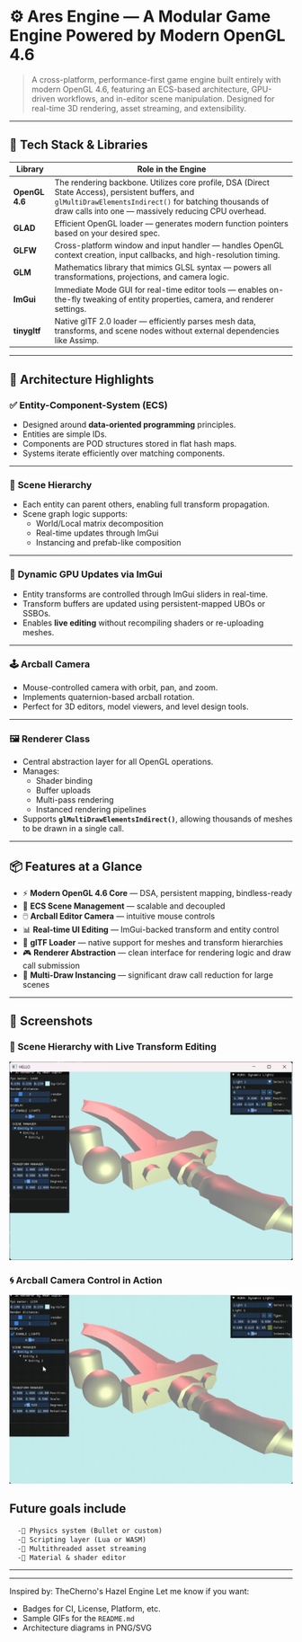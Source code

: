# ⚙️ Ares Engine — A Modular Game Engine Powered by Modern OpenGL 4.6

> A cross-platform, performance-first game engine built entirely with modern OpenGL 4.6, featuring an ECS-based architecture, GPU-driven workflows, and in-editor scene manipulation. Designed for real-time 3D rendering, asset streaming, and extensibility.

---

## 🚀 Tech Stack & Libraries

| Library     | Role in the Engine |
|-------------|---------------------|
| **OpenGL 4.6** | The rendering backbone. Utilizes core profile, DSA (Direct State Access), persistent buffers, and `glMultiDrawElementsIndirect()` for batching thousands of draw calls into one — massively reducing CPU overhead. |
| **GLAD**     | Efficient OpenGL loader — generates modern function pointers based on your desired spec. |
| **GLFW**     | Cross-platform window and input handler — handles OpenGL context creation, input callbacks, and high-resolution timing. |
| **GLM**      | Mathematics library that mimics GLSL syntax — powers all transformations, projections, and camera logic. |
| **ImGui**    | Immediate Mode GUI for real-time editor tools — enables on-the-fly tweaking of entity properties, camera, and renderer settings. |
| **tinygltf** | Native glTF 2.0 loader — efficiently parses mesh data, transforms, and scene nodes without external dependencies like Assimp. |

---

## 🧠 Architecture Highlights

### ✅ **Entity-Component-System (ECS)**
- Designed around **data-oriented programming** principles.
- Entities are simple IDs.
- Components are POD structures stored in flat hash maps.
- Systems iterate efficiently over matching components.

---

### 🧩 **Scene Hierarchy**
- Each entity can parent others, enabling full transform propagation.
- Scene graph logic supports:
  - World/Local matrix decomposition
  - Real-time updates through ImGui
  - Instancing and prefab-like composition

---

### 🧠 **Dynamic GPU Updates via ImGui**
- Entity transforms are controlled through ImGui sliders in real-time.
- Transform buffers are updated using persistent-mapped UBOs or SSBOs.
- Enables **live editing** without recompiling shaders or re-uploading meshes.

---

### 🕹️ **Arcball Camera**
- Mouse-controlled camera with orbit, pan, and zoom.
- Implements quaternion-based arcball rotation.
- Perfect for 3D editors, model viewers, and level design tools.

---

### 🖼️ **Renderer Class**
- Central abstraction layer for all OpenGL operations.
- Manages:
  - Shader binding
  - Buffer uploads
  - Multi-pass rendering
  - Instanced rendering pipelines
- Supports **`glMultiDrawElementsIndirect()`**, allowing thousands of meshes to be drawn in a single call.

---

## 📦 Features at a Glance

- ⚡ **Modern OpenGL 4.6 Core** — DSA, persistent mapping, bindless-ready
- 🧠 **ECS Scene Management** — scalable and decoupled
- 🖱️ **Arcball Editor Camera** — intuitive mouse controls
- 📊 **Real-time UI Editing** — ImGui-backed transform and entity control
- 🧱 **glTF Loader** — native support for meshes and transform hierarchies
- 🎮 **Renderer Abstraction** — clean interface for rendering logic and draw call submission
- 🔁 **Multi-Draw Instancing** — significant draw call reduction for large scenes

---
## 📸 Screenshots

### 🧱 Scene Hierarchy with Live Transform Editing
![Scene Editor](Resources/demo/system.png)

### 🌀 Arcball Camera Control in Action
![Arcball Demo](Resources/demo/free.gif)


## **Future goals include**
      -🔬 Physics system (Bullet or custom)
      -🧩 Scripting layer (Lua or WASM)
      -🧵 Multithreaded asset streaming
      -🎨 Material & shader editor
---

---
Inspired by: TheCherno's Hazel Engine
Let me know if you want:
- Badges for CI, License, Platform, etc.
- Sample GIFs for the `README.md`
- Architecture diagrams in PNG/SVG
